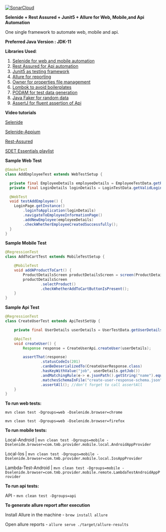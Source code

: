 [![SonarCloud](https://sonarcloud.io/images/project_badges/sonarcloud-orange.svg)](https://sonarcloud.io/summary/new_code?id=amuthansakthivel_theoneframework)

**Selenide + Rest Assured + Junit5 + Allure for Web, Mobile,and Api Automation**

One single framework to automate web, mobile and api.

**Preferred Java Version : JDK-11**

**Libraries Used**:
1. [Selenide for web and mobile automation](https://github.com/selenide/selenide)
2. [Rest Assured for Api automation](https://github.com/rest-assured/rest-assured)
3. [Junit5 as testing framework](https://junit.org/junit5/)
4. [Allure for reporting](https://docs.qameta.io/allure/)
5. [Owner for properties file management](https://github.com/matteobaccan/owner)
6. [Lombok to avoid boilerplates](https://github.com/projectlombok/lombok)
7. [PODAM for test data generation](https://mtedone.github.io/podam/usage.html)
8. [Java Faker for random data](https://github.com/DiUS/java-faker)
9. [AssertJ for fluent assertion of Api](https://assertj.github.io/doc/)

**Video tutorials**

[Selenide](https://www.youtube.com/watch?v=5vrYMfsxkGY&list=PL9ok7C7Yn9A9YyRISFrxHdaxb5qqrxp_i)

[Selenide-Appium](https://www.youtube.com/watch?v=fvATui0vptM&list=PL9ok7C7Yn9A-zVNGOdON0vYGevPD9nVwy)

[Rest-Assured](https://www.youtube.com/watch?v=aMkFmtqRUbE&list=PL9ok7C7Yn9A-JaUtcMwevO_FfbFNRYLfU)

[SDET Essentials playlist](https://www.youtube.com/watch?v=VpsnP9-jMNc&list=PL9ok7C7Yn9A_JtAB1-ZmrO7ugRq0rP83q)

**Sample Web Test**

```java
@SmokeTest
class AddEmployeeTest extends WebTestSetup {

  private final EmployeeDetails employeeDetails = EmployeeTestData.getRandomEmployeeDetails();
  private final LoginDetails loginDetails = LoginTestData.getValidLoginDetails();

  @WebTest
  void testAddEmployee() {
    LoginPage.getInstance()
        .loginToApplication(loginDetails)
        .navigateToEmployeeInformationPage()
        .addNewEmployee(employeeDetails)
        .checkWhetherEmployeeCreatedSuccessfully();
  }
}
```
**Sample Mobile Test**

```java
@RegressionTest
class AddToCartTest extends MobileTestSetup {

    @MobileTest
    void addAProductToCart() {
        ProductDetailsScreen productDetailsScreen = screen(ProductDetailsScreen.class);
        productDetailsScreen
                .selectProduct()
                .checkWhetherAddToCartButtonIsPresent();
    }
}
```

**Sample Api Test**

```java
@RegressionTest
class CreateUserTest extends ApiTestSetUp {

    private final UserDetails userDetails = UserTestData.getUserDetails();

    @ApiTest
    void createUser() {
        Response response = CreateUserApi.createUser(userDetails);

        assertThat(response)
                .statusCodeIs(201)
                .canBeDeserializedTo(CreateUserResponse.class)
                .hasKeyWithValue("job", userDetails.getJob())
                .andMatchingRule(e-> e.jsonPath().getString("name").equalsIgnoreCase(userDetails.getName()))
                .matchesSchemaInFile("create-user-response-schema.json")
                .assertAll(); //don't forget to call assertAll
    }
}
```

**To run web tests:**

```mvn clean test -Dgroups=web -Dselenide.browser=chrome```

```mvn clean test -Dgroups=web -Dselenide.browser=firefox```

**To run mobile tests:**

Local-Android | ```mvn clean test -Dgroups=mobile -Dselenide.browser=com.tmb.provider.mobile.local.AndroidAppProvider```

Local-Ios | ```mvn clean test -Dgroups=mobile -Dselenide.browser=com.tmb.provider.mobile.local.IosAppProvider```

Lambda-Test-Android | ```mvn clean test -Dgroups=mobile -Dselenide.browser=com.tmb.provider.mobile.remote.LambdaTestAndroidAppProvider```

**To run api tests:**

API     - ```mvn clean test -Dgroups=api```

**To generate allure report after execution**

Install Allure in the machine - ```brew install allure```

Open allure reports - ```allure serve ./target/allure-results```
